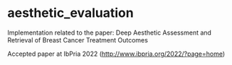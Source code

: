 # aesthetic_evaluation
Implementation related to the paper: Deep Aesthetic Assessment and Retrieval of Breast Cancer Treatment Outcomes

Accepted paper at IbPria 2022 (http://www.ibpria.org/2022/?page=home)
